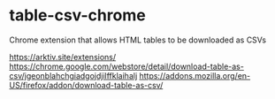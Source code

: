 # table-csv-chrome
Chrome extension that allows HTML tables to be downloaded as CSVs

https://arktiv.site/extensions/
https://chrome.google.com/webstore/detail/download-table-as-csv/jgeonblahchgiadgojdjilffklaihalj
https://addons.mozilla.org/en-US/firefox/addon/download-table-as-csv/
